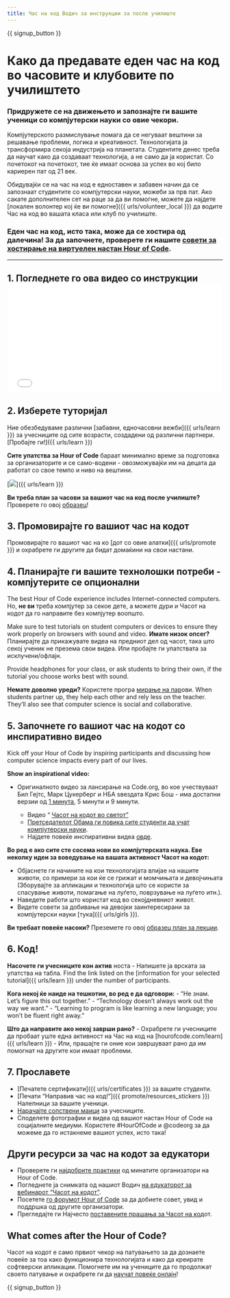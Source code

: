 ```yaml
---
title: Час на код Водич за инструкции за после училиште
---
```


{{ signup_button }}

# Како да предавате еден час на код во часовите и клубовите по училиштето

### Придружете се на движењето и запознајте ги вашите ученици со компјутерски науки со овие чекори.

Компјутерското размислување помага да се негуваат вештини за решавање проблеми, логика и креативност. Технологијата ја трансформира секоја индустрија на планетата. Студентите денес треба да научат како да создаваат технологија, а не само да ја користат. Со почетокот на почетокот, тие ќе имаат основа за успех во кој било кариерен пат од 21 век.

Обидувајќи се на час на код е едноставен и забавен начин да се запознаат студентите со компјутерски науки, можеби за прв пат. Ако сакате дополнителен сет на раце за да ви помогне, можете да најдете [локален волонтер кој ќе ви помогне]({{ urls/volunteer_local }}) да водите Час на код во вашата класа или клуб по училиште.

### Еден час на код, исто така, може да се хостира од далечина! За да започнете, проверете ги нашите [совети за хостирање на виртуелен настан Hour of Code](https://hourofcode.com/us/how-to/virtual).

* * *

## 1. Погледнете го ова видео со инструкции <iframe width="500" height="255" src="//www.youtube.com/embed/SrnvvWDm73k" frameborder="0" allowfullscreen></iframe> 

## 2. Изберете туторијал

Ние обезбедуваме различни [забавни, едночасовни вежби]({{ urls/learn }}) за учесниците од сите возрасти, создадени од различни партнери. [Пробајте ги!]({{ urls/learn }})

**Сите упатства за Hour of Code** бараат минимално време за подготовка за организаторите и се само-водени - овозможувајќи им на децата да работат со свое темпо и ниво на вештини.

[![](/images/fit-700/tutorials.png)]({{ urls/learn }})

**Ви треба план за часови за вашиот час на код после училиште?** Проверете го овој [образец](/files/AfterschoolEducatorLessonPlanOutline.docx)!

## 3. Промовирајте го вашиот час на кодот

Промовирајте го вашиот час на ко [дот со овие алатки]({{ urls/promote }}) и охрабрете ги другите да бидат домаќини на свои настани.

## 4. Планирајте ги вашите технолошки потреби - компјутерите се опционални

The best Hour of Code experience includes Internet-connected computers. Но, **не ви** треба компјутер за секое дете, а можете дури и Часот на кодот да го направите без компјутер воопшто.

Make sure to test tutorials on student computers or devices to ensure they work properly on browsers with sound and video. **Имате низок опсег?** Планирајте да прикажувате видеа на предниот дел од часот, така што секој ученик не презема свои видеа. Или пробајте ги упатствата за исклучени/офлајн.

Provide headphones for your class, or ask students to bring their own, if the tutorial you choose works best with sound.

**Немате доволно уреди?** Користете програ [мирање на пар](https://www.youtube.com/watch?v=vgkahOzFH2Q)ови. When students partner up, they help each other and rely less on the teacher. They’ll also see that computer science is social and collaborative.

## 5. Започнете го вашиот час на кодот со инспиративно видео

Kick off your Hour of Code by inspiring participants and discussing how computer science impacts every part of our lives.

**Show an inspirational video:**

- Оригиналното видео за лансирање на Code.org, во кое учествуваат Бил Гејтс, Марк Цукерберг и НБА ѕвездата Крис Бош - има достапни</a> верзии од [1 минута](https://www.youtube.com/watch?v=qYZF6oIZtfc)</a>, 5 минути и 9 минути.</li> 
    
    - Видео “ [Часот на кодот во светот”](https://www.youtube.com/watch?v=KsOIlDT145A)
    - [Претседателот Обама ги повика сите студенти да учат компјутерски науки](https://www.youtube.com/watch?v=6XvmhE1J9PY).
    - Најдете повеќе инспиративни видеа [овде](https://www.youtube.com/playlist?list=PLzdnOPI1iJNfpD8i4Sx7U0y2MccnrNZuP).</ul> 
    
    **Во ред е ако сите сте сосема нови во компјутерската наука. Еве неколку идеи за воведување на вашата активност Часот на кодот:**
    
    - Објаснете ги начините на кои технологијата влијае на нашите животи, со примери за кои ќе се грижат и момчињата и девојчињата (Зборувајте за апликации и технологија што се користи за спасување животи, помагање на луѓето, поврзување на луѓето итн.).
    - Наведете работи што користат код во секојдневниот живот.
    - Видете совети за добивање на девојки заинтересирани за компјутерски науки [тука]({{ urls/girls }}).
    
    **Ви требаат повеќе насоки?** Преземете го овој [образец план за лекции](/files/AfterschoolEducatorLessonPlanOutline.docx).
    
    ## 6. Код!
    
    **Насочете ги учесниците кон актив** носта - Напишете ја врската за упатства на табла. Find the link listed on the [information for your selected tutorial]({{ urls/learn }}) under the number of participants.
    
    **Кога некој ќе наиде на тешкотии, во ред е да одговори:** - “Не знам. Let’s figure this out together.” - “Technology doesn’t always work out the way we want.” - “Learning to program is like learning a new language; you won’t be fluent right away.”
    
    **Што да направите ако некој заврши рано?** - Охрабрете ги учесниците да пробаат уште една активност на Час на код на [hourofcode.com/learn]({{ urls/learn }}) - Или, прашајте ги оние кои завршуваат рано да им помогнат на другите кои имаат проблеми.
    
    ## 7. Прославете
    
    - [Печатете сертификати]({{ urls/certificates }}) за вашите студенти.
    - [Печати “Направив час на код!”]({{ promote/resources_stickers }}) Налепници за вашите ученици.
    - [Нарачајте сопствени маици](https://www.amazon.com/stores/Code/page/8557B2A6-EBF2-4C9F-95C5-C3256FBA0220?ref_=ast_bln) за учесниците.
    - Споделете фотографии и видеа од вашиот настан Hour of Code на социјалните медиуми. Користете #HourOfCode и @codeorg за да можеме да го истакнеме вашиот успех, исто така!
    
    ## Други ресурси за час на кодот за едукатори
    
    - Проверете ги [најдобрите практики](http://www.slideshare.net/TeachCode/hour-of-code-best-practices-for-successful-educators-51273466) од минатите организатори на Hour of Code.
    - Погледнете ја снимката од нашиот Водич [на едукаторот за вебинарот “Часот на кодот”](https://youtu.be/EJeMeSW2-Mw).
    - Посетете [го форумот Hour of Code](http://forum.code.org/c/plc/hour-of-code) за да добиете совет, увид и поддршка од другите организатори.
    - Прегледајте ги Најчесто [поставените прашања за Часот на ко](https://support.code.org/hc/en-us/categories/200147083-Hour-of-Code)дот.
    
    ## What comes after the Hour of Code?
    
    Часот на кодот е само првиот чекор на патувањето за да дознаете повеќе за тоа како функционира технологијата и како да креирате софтверски апликации. Помогнете им на учениците да го продолжат своето патување и охрабрете ги да [научат повеќе онлајн](/beyond)!
    
    {{ signup_button }}